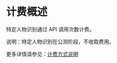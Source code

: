 # 计费概述

特定人物识别通过 API 调用次数计费。

说明：特定人物识别在公测阶段，不收取费用。

更多详情请参见：[计费方式说明](https://docs.jdcloud.com/cn/billing/pay-as-you-go)







     
    

